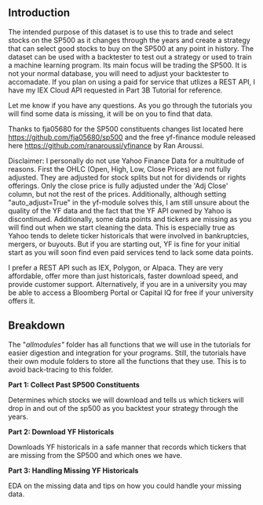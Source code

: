 ## Introduction

The intended purpose of this dataset is to use this to trade and select stocks on the SP500 as it changes through the years and create a strategy that can select good stocks to buy on the SP500 at any point in history. The dataset can be used with a backtester to test out a strategy or used to train a machine learning program. Its main focus will be trading the SP500. It is not your normal database, you will need to adjust your backtester to accomadate. If you plan on using a paid for service that utlizes a REST API, I have my IEX Cloud API requested in Part 3B Tutorial for reference.

Let me know if you have any questions. As you go through the tutorials you will find some data is missing, it will be on you to find that data.

Thanks to fja05680 for the SP500 constituents changes list located here https://github.com/fja05680/sp500 and the free yf-finance module released here https://github.com/ranaroussi/yfinance by Ran Aroussi.

Disclaimer: I personally do not use Yahoo Finance Data for a multitude of reasons. First the OHLC (Open, High, Low, Close Prices) are not fully adjusted. They are adjusted for stock splits but not for dividends or rights offerings. Only the close price is fully adjusted under the 'Adj Close' column, but not the rest of the prices. Additionally, although setting "auto_adjust=True" in the yf-module solves this, I am still unsure about the quality of the YF data and the fact that the YF API owned by Yahoo is discontinued. Additionally, some data points and tickers are missing as you will find out when we start cleaning the data. This is especially true as Yahoo tends to delete ticker historicals that were involved in bankruptcies, mergers, or buyouts. But if you are starting out, YF is fine for your initial start as you will soon find even paid services tend to lack some data points.

I prefer a REST API such as IEX, Polygon, or Alpaca. They are very affordable, offer more than just historicals, faster download speed, and provide customer support. Alternatively, if you are in a university you may be able to access a Bloomberg Portal or Capital IQ for free if your university offers it.

## Breakdown

The "*allmodules"* folder has all functions that we will use in the tutorials for easier digestion and integration for your programs. Still, the tutorials have their own module folders to store all the functions that they use. This is to avoid back-tracing to this folder.

**Part 1: Collect Past SP500 Constituents**

Determines which stocks we will download and tells us which tickers will drop in and out of the sp500 as you backtest your strategy through the years.

**Part 2: Download YF Historicals**

Downloads YF historicals in a safe manner that records which tickers that are missing from the SP500 and which ones we have.

**Part 3: Handling Missing YF Historicals**

EDA on the missing data and tips on how you could handle your missing data.
